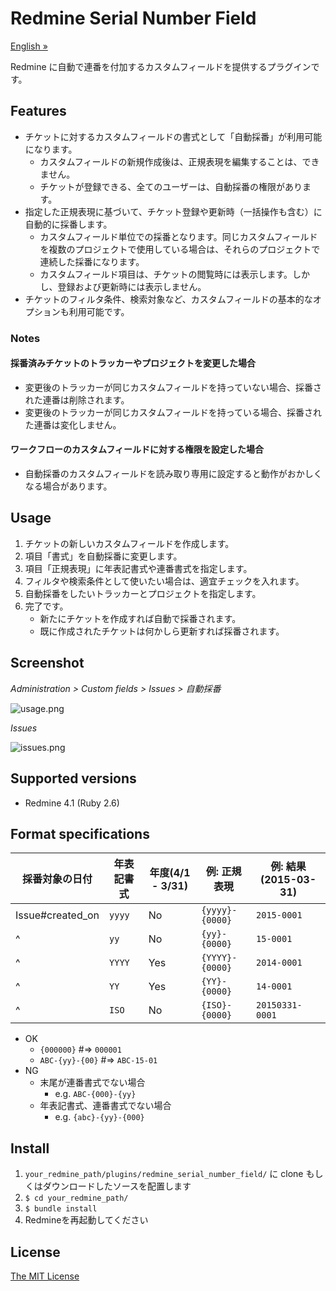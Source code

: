 # Redmine Serial Number Field

[English »](https://github.com/matsukei/redmine_serial_number_field/blob/master/README.en.md)

Redmine に自動で連番を付加するカスタムフィールドを提供するプラグインです。

## Features

* チケットに対するカスタムフィールドの書式として「自動採番」が利用可能になります。
  * カスタムフィールドの新規作成後は、正規表現を編集することは、できません。
  * チケットが登録できる、全てのユーザーは、自動採番の権限があります。
* 指定した正規表現に基づいて、チケット登録や更新時（一括操作も含む）に自動的に採番します。
  * カスタムフィールド単位での採番となります。同じカスタムフィールドを複数のプロジェクトで使用している場合は、それらのプロジェクトで連続した採番になります。
  * カスタムフィールド項目は、チケットの閲覧時には表示します。しかし、登録および更新時には表示しません。
* チケットのフィルタ条件、検索対象など、カスタムフィールドの基本的なオプションも利用可能です。

### Notes

#### 採番済みチケットのトラッカーやプロジェクトを変更した場合

* 変更後のトラッカーが同じカスタムフィールドを持っていない場合、採番された連番は削除されます。
* 変更後のトラッカーが同じカスタムフィールドを持っている場合、採番された連番は変化しません。

#### ワークフローのカスタムフィールドに対する権限を設定した場合

* 自動採番のカスタムフィールドを読み取り専用に設定すると動作がおかしくなる場合があります。

## Usage

1. チケットの新しいカスタムフィールドを作成します。
2. 項目「書式」を自動採番に変更します。
3. 項目「正規表現」に年表記書式や連番書式を指定します。
4. フィルタや検索条件として使いたい場合は、適宜チェックを入れます。
5. 自動採番をしたいトラッカーとプロジェクトを指定します。
6. 完了です。
    * 新たにチケットを作成すれば自動で採番されます。
    * 既に作成されたチケットは何かしら更新すれば採番されます。

## Screenshot

*Administration > Custom fields > Issues > 自動採番*

![usage.png](https://github.com/matsukei/redmine_serial_number_field/blob/master/doc/images/usage.png)

*Issues*

![issues.png](https://github.com/matsukei/redmine_serial_number_field/blob/master/doc/images/issues.png)

## Supported versions

* Redmine 4.1 (Ruby 2.6)

## Format specifications

|採番対象の日付             |年表記書式 |年度(4/1 - 3/31)       |例: 正規表現             |例: 結果(2015-03-31)   |
|---------------------------|-----------|-----------------------|-------------------------|-----------------------|
|Issue#created_on           |`yyyy`     |No                     |`{yyyy}-{0000}`          |`2015-0001`            |
|^                          |`yy`       |No                     |`{yy}-{0000}`            |`15-0001`              |
|^                          |`YYYY`     |Yes                    |`{YYYY}-{0000}`          |`2014-0001`            |
|^                          |`YY`       |Yes                    |`{YY}-{0000}`            |`14-0001`              |
|^                          |`ISO`      |No                     |`{ISO}-{0000}`           |`20150331-0001`        |

* OK
  * `{000000}` #=> `000001`
  * `ABC-{yy}-{00}` #=> `ABC-15-01`
* NG
  * 末尾が連番書式でない場合
    * e.g. `ABC-{000}-{yy}`
  * 年表記書式、連番書式でない場合
    * e.g. `{abc}-{yy}-{000}`

## Install

1. `your_redmine_path/plugins/redmine_serial_number_field/` に clone もしくはダウンロードしたソースを配置します
2. `$ cd your_redmine_path/`
3. `$ bundle install`
4. Redmineを再起動してください

## License

[The MIT License](https://opensource.org/licenses/MIT)
